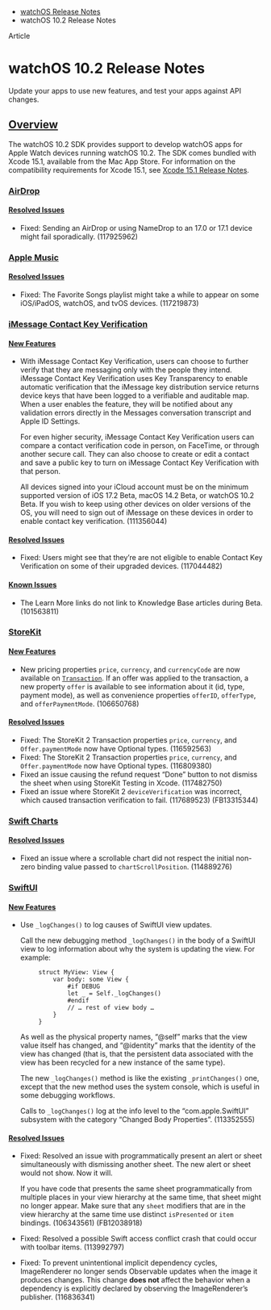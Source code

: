 - [watchOS Release Notes](https://developer.apple.com/documentation/watchos-release-notes)
- watchOS 10.2 Release Notes

Article

# watchOS 10.2 Release Notes

Update your apps to use new features, and test your apps against API changes.

## [Overview](https://developer.apple.com/documentation/watchos-release-notes/watchos-10_2-release-notes#Overview)

The watchOS 10.2 SDK provides support to develop watchOS apps for Apple Watch devices running watchOS 10.2. The SDK comes bundled with Xcode 15.1, available from the Mac App Store. For information on the compatibility requirements for Xcode 15.1, see [Xcode 15.1 Release Notes](https://developer.apple.com/documentation/Xcode-Release-Notes/xcode-15_1-release-notes).

### [AirDrop](https://developer.apple.com/documentation/watchos-release-notes/watchos-10_2-release-notes#AirDrop)

#### [Resolved Issues](https://developer.apple.com/documentation/watchos-release-notes/watchos-10_2-release-notes#Resolved-Issues)

- Fixed: Sending an AirDrop or using NameDrop to an 17.0 or 17.1 device might fail sporadically. (117925962)

### [Apple Music](https://developer.apple.com/documentation/watchos-release-notes/watchos-10_2-release-notes#Apple-Music)

#### [Resolved Issues](https://developer.apple.com/documentation/watchos-release-notes/watchos-10_2-release-notes#Resolved-Issues)

- Fixed: The Favorite Songs playlist might take a while to appear on some iOS/iPadOS, watchOS, and tvOS devices. (117219873)

### [iMessage Contact Key Verification](https://developer.apple.com/documentation/watchos-release-notes/watchos-10_2-release-notes#iMessage-Contact-Key-Verification)

#### [New Features](https://developer.apple.com/documentation/watchos-release-notes/watchos-10_2-release-notes#New-Features)

- With iMessage Contact Key Verification, users can choose to further verify that they are messaging only with the people they intend. iMessage Contact Key Verification uses Key Transparency to enable automatic verification that the iMessage key distribution service returns device keys that have been logged to a verifiable and auditable map. When a user enables the feature, they will be notified about any validation errors directly in the Messages conversation transcript and Apple ID Settings.

  For even higher security, iMessage Contact Key Verification users can compare a contact verification code in person, on FaceTime, or through another secure call. They can also choose to create or edit a contact and save a public key to turn on iMessage Contact Key Verification with that person.

  All devices signed into your iCloud account must be on the minimum supported version of iOS 17.2 Beta, macOS 14.2 Beta, or watchOS 10.2 Beta. If you wish to keep using other devices on older versions of the OS, you will need to sign out of iMessage on these devices in order to enable contact key verification. (111356044)

#### [Resolved Issues](https://developer.apple.com/documentation/watchos-release-notes/watchos-10_2-release-notes#Resolved-Issues)

- Fixed: Users might see that they’re are not eligible to enable Contact Key Verification on some of their upgraded devices. (117044482)

#### [Known Issues](https://developer.apple.com/documentation/watchos-release-notes/watchos-10_2-release-notes#Known-Issues)

- The Learn More links do not link to Knowledge Base articles during Beta. (101563811)

### [StoreKit](https://developer.apple.com/documentation/watchos-release-notes/watchos-10_2-release-notes#StoreKit)

#### [New Features](https://developer.apple.com/documentation/watchos-release-notes/watchos-10_2-release-notes#New-Features)

- New pricing properties `price`, `currency`, and `currencyCode` are now available on [`Transaction`](https://developer.apple.com/documentation/storekit/transaction). If an offer was applied to the transaction, a new property `offer` is available to see information about it (id, type, payment mode), as well as convenience properties `offerID`, `offerType`, and `offerPaymentMode`. (106650768)

#### [Resolved Issues](https://developer.apple.com/documentation/watchos-release-notes/watchos-10_2-release-notes#Resolved-Issues)

- Fixed: The StoreKit 2 Transaction properties `price`, `currency`, and `Offer.paymentMode` now have Optional types. (116592563)
- Fixed: The StoreKit 2 Transaction properties `price`, `currency`, and `Offer.paymentMode` now have Optional types. (116809380)
- Fixed an issue causing the refund request “Done” button to not dismiss the sheet when using StoreKit Testing in Xcode. (117482750)
- Fixed an issue where StoreKit 2 `deviceVerification` was incorrect, which caused transaction verification to fail. (117689523) (FB13315344)

### [Swift Charts](https://developer.apple.com/documentation/watchos-release-notes/watchos-10_2-release-notes#Swift-Charts)

#### [Resolved Issues](https://developer.apple.com/documentation/watchos-release-notes/watchos-10_2-release-notes#Resolved-Issues)

- Fixed an issue where a scrollable chart did not respect the initial non-zero binding value passed to `chartScrollPosition`. (114889276)

### [SwiftUI](https://developer.apple.com/documentation/watchos-release-notes/watchos-10_2-release-notes#SwiftUI)

#### [New Features](https://developer.apple.com/documentation/watchos-release-notes/watchos-10_2-release-notes#New-Features)

- Use `_logChanges()` to log causes of SwiftUI view updates.

  Call the new debugging method `_logChanges()` in the body of a SwiftUI view to log information about why the system is updating the view. For example:

  ```
       struct MyView: View {
           var body: some View {
               #if DEBUG
               let _ = Self._logChanges()
               #endif
               // … rest of view body …
           }
       }

  ```

  As well as the physical property names, “@self” marks that the view value itself has changed, and “@identity” marks that the identity of the view has changed (that is, that the persistent data associated with the view has been recycled for a new instance of the same type).

  The new `_logChanges()` method is like the existing `_printChanges()` one, except that the new method uses the system console, which is useful in some debugging workflows.

  Calls to `_logChanges()` log at the info level to the “com.apple.SwiftUI” subsystem with the category “Changed Body Properties”. (113352555)

#### [Resolved Issues](https://developer.apple.com/documentation/watchos-release-notes/watchos-10_2-release-notes#Resolved-Issues)

- Fixed: Resolved an issue with programmatically present an alert or sheet simultaneously with dismissing another sheet. The new alert or sheet would not show. Now it will.

  If you have code that presents the same sheet programmatically from multiple places in your view hierarchy at the same time, that sheet might no longer appear. Make sure that any `sheet` modifiers that are in the view hierarchy at the same time use distinct `isPresented` or `item` bindings. (106343561) (FB12038918)
- Fixed: Resolved a possible Swift access conflict crash that could occur with toolbar items. (113992797)
- Fixed: To prevent unintentional implicit dependency cycles, ImageRenderer no longer sends Observable updates when the image it produces changes. This change **does not** affect the behavior when a dependency is explicitly declared by observing the ImageRenderer’s publisher. (116836341)

